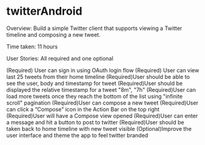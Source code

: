 twitterAndroid
==============

Overview: Build a simple Twitter client that supports viewing a Twitter timeline and composing a new tweet.

Time taken: 11 hours

User Stories: All required and one optional

(Required) User can sign in using OAuth login flow
(Required) User can view last 25 tweets from their home timeline
(Required)User should be able to see the user, body and timestamp for tweet
(Required)User should be displayed the relative timestamp for a tweet "8m", "7h"
(Required)User can load more tweets once they reach the bottom of the list using "infinite scroll" pagination
(Required)User can compose a new tweet
(Required)User can click a “Compose” icon in the Action Bar on the top right
(Required)User will have a Compose view opened
(Required)User can enter a message and hit a button to post to twitter
(Required)User should be taken back to home timeline with new tweet visible
(Optional)Improve the user interface and theme the app to feel twitter branded
